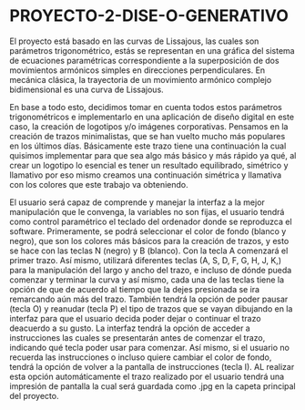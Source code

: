 # PROYECTO-2-DISE-O-GENERATIVO

El proyecto está basado en las curvas de Lissajous, las cuales son parámetros trigonométrico, estás se representan en una gráfica del sistema de ecuaciones paramétricas correspondiente a la superposición de dos movimientos armónicos simples en direcciones perpendiculares.
En mecánica clásica, la trayectoria de un movimiento armónico complejo bidimensional es una curva de Lissajous.

En base a todo esto, decidimos tomar en cuenta todos estos parámetros trigonométricos e implementarlo en una aplicación de diseño digital en este caso, la creación de logotipos y/o imágenes corporativas. 
Pensamos en la creación de trazos minimalistas, que se han vuelto mucho más populares en los últimos días. Básicamente este trazo tiene una continuación la cual quisimos implementar para que sea algo más básico y más rápido ya qué, al crear un logotipo lo esencial es tener un resultado equilibrado, simétrico y llamativo por eso mismo creamos una continuación simétrica y llamativa con los colores que este trabajo va obteniendo.

El usuario será capaz de comprende y manejar la interfaz a la mejor manipulación que le convenga, la variables no son fijas, el usuario tendrá como control paramétrico el teclado del ordenador donde se reproduzca el software. 
Primeramente, se podrá seleccionar el color de fondo (blanco y negro), que son los colores más básicos para la creación de trazos, y esto se hace con las teclas N (negro) y B (blanco). Con la tecla A comenzará el primer trazo. Así mismo, utilizará diferentes teclas (A, S, D, F, G, H, J, K,) para la manipulación del largo y ancho del trazo, e incluso de dónde pueda comenzar y terminar la curva y así mismo, cada una de las teclas tiene la opción de que de acuerdo al tiempo que la dejes presionada se ira remarcando aún más del trazo.
También tendrá la opción de poder pausar (tecla O) y reanudar (tecla P) el tipo de trazos que se vayan dibujando en la interfaz para que el usuario decida poder dejar o continuar el trazo deacuerdo a su gusto.
La interfaz tendrá la opción de acceder a instrucciones las cuales se presentarán antes de comenzar el trazo, indicando qué tecla poder usar para comenzar. Así mismo, si el usuario no recuerda las instrucciones o incluso quiere cambiar el color de fondo, tendrá la opción de volver a la pantalla de instrucciones (tecla I). AL realizar esta opción automáticamente el trazo realizado por el usuario tendrá una impresión de pantalla la cual será guardada como .jpg en la capeta principal del proyecto.
